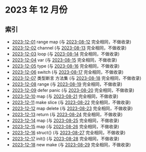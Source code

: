 # 2023 年 12 月份

## 索引

- [2023-12-01](#) range map (与 [2023-08-12](../08/12/README.md) 完全相同，不做收录)
- [2023-12-02](#) channel (与 [2023-08-13](../08/13/README.md) 完全相同，不做收录)
- [2023-12-03](#) loop (与 [2023-08-14](../08/14/README.md) 完全相同，不做收录)
- [2023-12-04](#) var (与 [2023-08-15](../08/15/README.md) 完全相同，不做收录)
- [2023-12-05](#) type (与 [2023-08-16](../08/16/README.md) 完全相同，不做收录)
- [2023-12-06](#) switch (与 [2023-08-17](../08/17/README.md) 完全相同，不做收录)
- [2023-12-07](#) 类型断言 方法集 (与 [2023-08-18](../08/18/README.md) 完全相同，不做收录)
- [2023-12-08](#) range (与 [2023-08-19](../08/19/README.md) 完全相同，不做收录)
- [2023-12-09](#) defer panic (与 [2023-08-20](../08/20/README.md) 完全相同，不做收录)
- [2023-12-10](#) map (与 [2023-08-21](../08/21/README.md) 完全相同，不做收录)
- [2023-12-11](#) make slice (与 [2023-08-22](../08/22/README.md) 完全相同，不做收录)
- [2023-12-12](#) map delete (与 [2023-08-23](../08/23/README.md) 完全相同，不做收录)
- [2023-12-13](#) return (与 [2023-08-24](../08/24/README.md) 完全相同，不做收录)
- [2023-12-14](#) map (与 [2023-08-25](../08/25/README.md) 完全相同，不做收录)
- [2023-12-15](#) map (与 [2023-08-26](../08/26/README.md) 完全相同，不做收录)
- [2023-12-16](#) struct{} (与 [2023-08-27](../08/27/README.md) 完全相同，不做收录)
- [2023-12-17](#) init() (与 [2023-08-28](../08/28/README.md) 完全相同，不做收录)
- [2023-12-18](#) new make (与 [2023-08-29](../08/29/README.md) 完全相同，不做收录)
